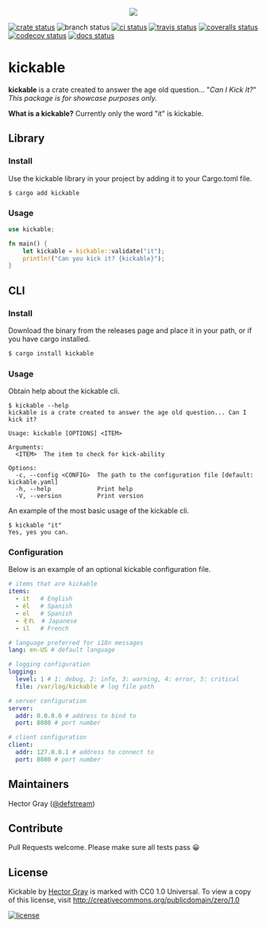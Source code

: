 
<p align="center">
<img src="https://media2.giphy.com/media/p3R62d6L0WYw0/200w.gif">
</p>

[![crate status](https://img.shields.io/crates/v/kickable.svg)](https://crates.io/crates/kickable)
![branch status](https://github.com/defstream/kickable-rs/actions/workflows/main.yml/badge.svg?branch=main)
[![ci status](https://dl.circleci.com/status-badge/img/gh/defstream/kickable-rs/tree/main.svg?style=svg)](https://dl.circleci.com/status-badge/redirect/gh/defstream/kickable-rs/tree/main)
[![travis status](https://app.travis-ci.com/defstream/kickable-rs.svg?branch=main)](https://app.travis-ci.com/defstream/kickable-rs)
[![coveralls status](https://coveralls.io/repos/github/defstream/kickable-rs/badge.svg?branch=main)](https://coveralls.io/github/defstream/kickable-rs?branch=main)
[![codecov status](https://codecov.io/gh/defstream/kickable-rs/branch/main/graph/badge.svg?token=JHAZGUBEC8)](https://codecov.io/gh/defstream/kickable-rs)
[![docs status](https://readthedocs.org/projects/kickable-rs/badge/?version=latest)](https://readthedocs.org/projects/kickable-rs)

# kickable

**kickable** is a crate created to answer the age old question... "_Can I Kick It?_"
_This package is for showcase purposes only._

**What is a kickable?**
Currently only the word "it" is kickable.

## Library

### Install

Use the kickable library in your project by adding it to your Cargo.toml file.

```shell
$ cargo add kickable
```

### Usage

```rust
use kickable;

fn main() {
    let kickable = kickable::validate("it");
    println!("Can you kick it? {kickable}");
}
```

## CLI

### Install

Download the binary from the releases page and place it in your path, or if you have cargo installed.

```bash
$ cargo install kickable
```

### Usage
Obtain help about the kickable cli.

```shell
$ kickable --help
kickable is a crate created to answer the age old question... Can I kick it?

Usage: kickable [OPTIONS] <ITEM>

Arguments:
  <ITEM>  The item to check for kick-ability

Options:
  -c, --config <CONFIG>  The path to the configuration file [default: kickable.yaml]
  -h, --help             Print help
  -V, --version          Print version

```

An example of the most basic usage of the kickable cli.
```shell
$ kickable "it"
Yes, yes you can.

```

### Configuration
Below is an example of an optional kickable configuration file. 

```yaml
# items that are kickable
items:
  - it   # English
  - él   # Spanish
  - el   # Spanish
  - それ  # Japanese
  - il   # French

# language preferred for i18n messages
lang: en-US # default language

# logging configuration
logging:
  level: 1 # 1: debug, 2: info, 3: warning, 4: error, 5: critical
  file: /var/log/kickable # log file path

# server configuration
server:
  addr: 0.0.0.0 # address to bind to
  port: 8080 # port number

# client configuration
client:
  addr: 127.0.0.1 # address to connect to
  port: 8080 # port number
```


## Maintainers
Hector Gray (<a href="https://hectorgray.com">@defstream</a>)

## Contribute
Pull Requests welcome. Please make sure all tests pass 😀

## License
Kickable by <a href="https://twitter.com/defstream">Hector Gray</a> is marked with CC0 1.0 Universal. To view a copy of this license, visit http://creativecommons.org/publicdomain/zero/1.0

[![license](https://i.creativecommons.org/p/zero/1.0/88x31.png)](http://creativecommons.org/publicdomain/zero/1.0kickable)

